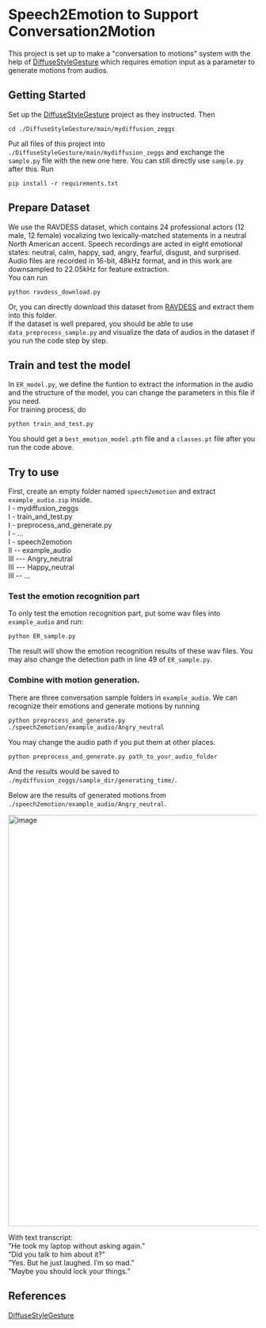 # Speech2Emotion to Support Conversation2Motion
This project is set up to make a "conversation to motions" system with the help of [DiffuseStyleGesture](https://github.com/YoungSeng/DiffuseStyleGesture) which requires emotion input as a parameter to generate motions from audios.

## Getting Started
Set up the [DiffuseStyleGesture](https://github.com/YoungSeng/DiffuseStyleGesture) project as they instructed.
Then

    cd ./DiffuseStyleGesture/main/mydiffusion_zeggs

Put all files of this project into ```./DiffuseStyleGesture/main/mydiffusion_zeggs``` and exchange the ```sample.py``` file with the new one here. You can still directly use ```sample.py``` after this.
Run

    pip install -r requirements.txt


## Prepare Dataset
We use the RAVDESS dataset, which contains 24 professional actors (12 male, 12 female) vocalizing two lexically-matched statements in a neutral North American accent. Speech recordings are acted in eight emotional states: neutral, calm, happy, sad, angry, fearful, disgust, and surprised. Audio files are recorded in 16-bit, 48kHz format, and in this work are downsampled to 22.05kHz for feature extraction.  
You can run

    python ravdess_download.py

Or, you can directly download this dataset from [RAVDESS](https://zenodo.org/record/1188976/files/Audio_Speech_Actors_01-24.zip) and extract them into this folder.  
If the dataset is well prepared, you should be able to use ```data_preprocess_sample.py``` and visualize the data of audios in the dataset if you run the code step by step.  

## Train and test the model
In ```ER_model.py```, we define the funtion to extract the information in the audio and the structure of the model, you can change the parameters in this file if you need.  
For training process, do

    python train_and_test.py

You should get a ```best_emotion_model.pth``` file and a ```classes.pt``` file after you run the code above.  

## Try to use
First, create an empty folder named ```speech2emotion``` and extract ```example_audio.zip``` inside.  
I - mydiffusion_zeggs  
I - train_and_test.py  
I - preprocess_and_generate.py  
I - ...  
I - speech2emotion  
  II -- example_audio   
    III --- Angry_neutral  
    III --- Happy_neutral  
    III -- ...  

### Test the emotion recognition part
To only test the emotion recognition part, put some wav files into ```example_audio``` and run:  

    python ER_sample.py

The result will show the emotion recognition results of these wav files.
You may also change the detection path in line 49 of ```ER_sample.py```.

### Combine with motion generation.
There are three conversation sample folders in ```example_audio```. We can recognize their emotions and generate motions by running

    python preprocess_and_generate.py ./speech2emotion/example_audio/Angry_neutral

You may change the audio path if you put them at other places.

    python preprocess_and_generate.py path_to_your_audio_folder

And the results would be saved to ```./mydiffusion_zeggs/sample_dir/generating_time/```.  

Below are the results of generated motions from ```./speech2emotion/example_audio/Angry_neutral```.  

<img width="2109" height="830" alt="image" src="https://github.com/user-attachments/assets/4ff4eb57-b61b-472e-9844-4b179a688ea0" />

With text transcript:  
”He took my laptop without asking again.”  
”Did you talk to him about it?”  
”Yes. But he just laughed. I’m so mad.”  
”Maybe you should lock your things.”  

## References
[DiffuseStyleGesture](https://github.com/YoungSeng/DiffuseStyleGesture)


    
    
